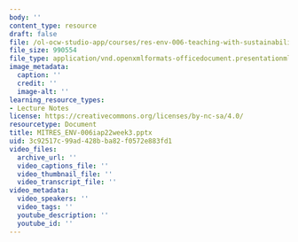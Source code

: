 ```yaml
---
body: ''
content_type: resource
draft: false
file: /ol-ocw-studio-app/courses/res-env-006-teaching-with-sustainability-january-iap-2022/mitres_env-006iap22week3.pptx
file_size: 990554
file_type: application/vnd.openxmlformats-officedocument.presentationml.presentation
image_metadata:
  caption: ''
  credit: ''
  image-alt: ''
learning_resource_types:
- Lecture Notes
license: https://creativecommons.org/licenses/by-nc-sa/4.0/
resourcetype: Document
title: MITRES_ENV-006iap22week3.pptx
uid: 3c92517c-99ad-428b-ba82-f0572e883fd1
video_files:
  archive_url: ''
  video_captions_file: ''
  video_thumbnail_file: ''
  video_transcript_file: ''
video_metadata:
  video_speakers: ''
  video_tags: ''
  youtube_description: ''
  youtube_id: ''
---
```

